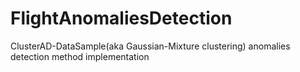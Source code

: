 # FlightAnomaliesDetection
 ClusterAD-DataSample(aka Gaussian-Mixture clustering) anomalies detection method implementation 
